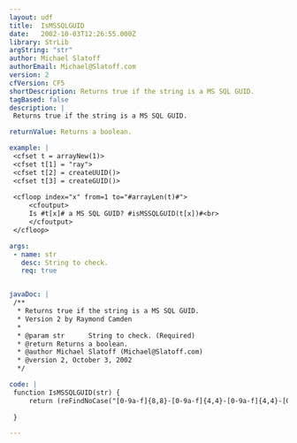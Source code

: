 ```yaml
---
layout: udf
title:  IsMSSQLGUID
date:   2002-10-03T12:26:55.000Z
library: StrLib
argString: "str"
author: Michael Slatoff
authorEmail: Michael@Slatoff.com
version: 2
cfVersion: CF5
shortDescription: Returns true if the string is a MS SQL GUID.
tagBased: false
description: |
 Returns true if the string is a MS SQL GUID.

returnValue: Returns a boolean.

example: |
 <cfset t = arrayNew(1)>
 <cfset t[1] = "ray">
 <cfset t[2] = createUUID()>
 <cfset t[3] = createGUID()>
 
 <cfloop index="x" from=1 to="#arrayLen(t)#">
     <cfoutput>
     Is #t[x]# a MS SQL GUID? #isMSSQLGUID(t[x])#<br>
     </cfoutput>
 </cfloop>

args:
 - name: str
   desc: String to check.
   req: true


javaDoc: |
 /**
  * Returns true if the string is a MS SQL GUID.
  * Version 2 by Raymond Camden
  * 
  * @param str      String to check. (Required)
  * @return Returns a boolean. 
  * @author Michael Slatoff (Michael@Slatoff.com) 
  * @version 2, October 3, 2002 
  */

code: |
 function IsMSSQLGUID(str) {
     return (reFindNoCase("[0-9a-f]{8,8}-[0-9a-f]{4,4}-[0-9a-f]{4,4}-[0-9a-f]{4,4}-[0-9a-f]{12,12}",str) is 1 and len(str) is 36);
 
 }

---
```


